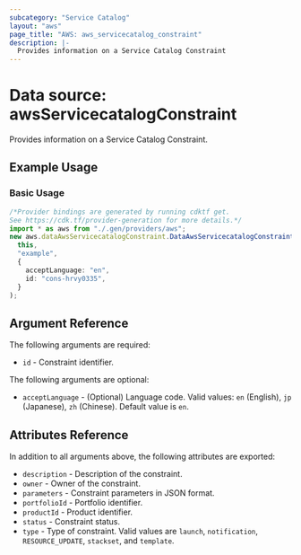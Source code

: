 ```yaml
---
subcategory: "Service Catalog"
layout: "aws"
page_title: "AWS: aws_servicecatalog_constraint"
description: |-
  Provides information on a Service Catalog Constraint
---
```


# Data source: awsServicecatalogConstraint

Provides information on a Service Catalog Constraint.

## Example Usage

### Basic Usage

```typescript
/*Provider bindings are generated by running cdktf get.
See https://cdk.tf/provider-generation for more details.*/
import * as aws from "./.gen/providers/aws";
new aws.dataAwsServicecatalogConstraint.DataAwsServicecatalogConstraint(
  this,
  "example",
  {
    acceptLanguage: "en",
    id: "cons-hrvy0335",
  }
);

```

## Argument Reference

The following arguments are required:

* `id` - Constraint identifier.

The following arguments are optional:

* `acceptLanguage` - (Optional) Language code. Valid values: `en` (English), `jp` (Japanese), `zh` (Chinese). Default value is `en`.

## Attributes Reference

In addition to all arguments above, the following attributes are exported:

* `description` - Description of the constraint.
* `owner` - Owner of the constraint.
* `parameters` - Constraint parameters in JSON format.
* `portfolioId` - Portfolio identifier.
* `productId` - Product identifier.
* `status` - Constraint status.
* `type` - Type of constraint. Valid values are `launch`, `notification`, `RESOURCE_UPDATE`, `stackset`, and `template`.

